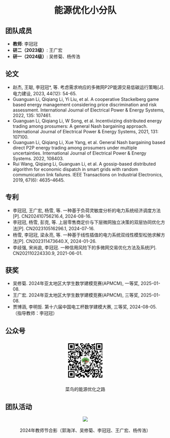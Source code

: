 
<h1 align="center">
能源优化小分队
</h1>

## 团队成员
- **教师**: 李冠冠
- **研二（2023级）**: 王广宏
- **研一（2024级）**: 吴修菊、杨传浩

## 论文
- 赵杰, 王聪, 李冠冠*, 等. 考虑需求响应的多微网P2P能源交易低碳运行策略[J]. 电力建设, 2023, 44(12): 54-65.
- Guanguan Li, Qiqiang Li, Yi Liu, et al. A cooperative Stackelberg game based energy management considering price discrimination and risk assessment. International Journal of Electrical Power & Energy Systems, 2022, 135: 107461. 
- Guanguan Li, Qiqiang Li, W Song, et al. Incentivizing distributed energy trading among prosumers: A general Nash bargaining approach. International Journal of Electrical Power & Energy Systems, 2021, 131: 107100. 
- Guanguan Li, Qiqiang Li, Xue Yang, et al. General Nash bargaining based direct P2P energy trading among prosumers under multiple uncertainties. International Journal of Electrical Power & Energy Systems. 2022, 108403. 
- Rui Wang, Qiqiang Li, Guanguan Li, et al. A gossip-based distributed algorithm for economic dispatch in smart grids with random communication link failures. IEEE Transactions on Industrial Electronics, 2019, 67(6): 4635–4645. 

## 专利
- 李冠冠, 王广宏, 杨雪, 等. 一种基于负荷灵敏度分析的电力系统经济调度方法[P]. CN202410756216.4, 2024-08-16.
- 李冠冠, 杨雪, 彭克, 等. 上层零售商定价与下层微网独立决策的双层协同优化方法[P]. CN202310516296.1, 2024-07-16.
- 杨雪, 李冠冠, 梁永亮, 等. 一种基于线性插值的电力系统双线性模型松弛求解方法[P]. CN202311473640.X, 2024-01-26.
- 李歧强, 宋尚逾, 李冠冠. 一种信用风险下的多微网交易优化方法及系统[P]. CN202110224330.9, 2021-06-01.

## 获奖
- 吴修菊. 2024年亚太地区大学生数学建模竞赛(APMCM), 一等奖, 2025-01-08.
- 王广宏. 2024年亚太地区大学生数学建模竞赛(APMCM), 三等奖, 2025-01-08.
- 贾博涵, 李明哲. 第十六届中国电工杯数学建模大赛, 三等奖, 2024-08-05.（指导教师：李冠冠）

## 公众号
<p align="center">
    <img src="./公众号图标.jpg" width="25%"/>    
    <p align="center">菜鸟的能源优化之路</p>
</p>

## 团队活动
<p align="center">
    <img src="./2024年教师节.jpg" width="55%"/>    
    <p align="center">2024年教师节合影（郭海洋、吴修菊、李冠冠、王广宏、杨传浩）</p>
</p>
